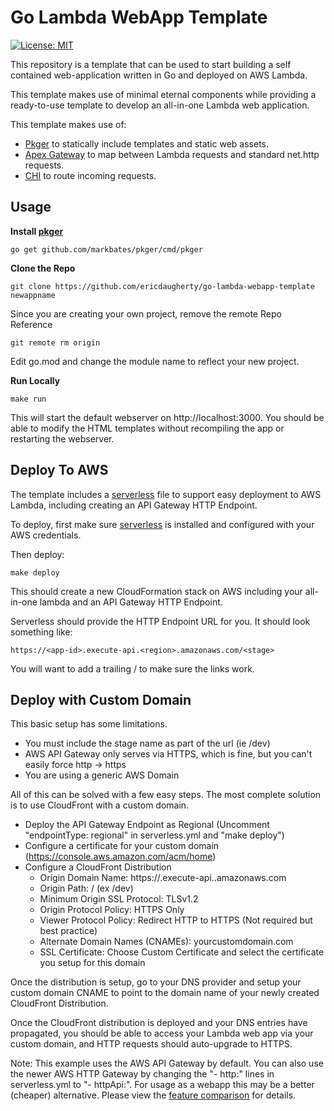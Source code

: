 # Go Lambda WebApp Template
[![License: MIT](https://img.shields.io/badge/License-MIT-yellow.svg)](./LICENSE)

This repository is a template that can be used to start building a self contained web-application written in Go and deployed on AWS Lambda.

This template makes use of minimal eternal components while providing a ready-to-use template to develop an all-in-one Lambda web application.

This template makes use of:
- [Pkger](https://github.com/markbates/pkger) to statically include templates and static web assets.
- [Apex Gateway](https://github.com/apex/gateway) to map between Lambda requests and standard net.http requests.
- [CHI](github.com/go-chi/chi) to route incoming requests.

## Usage

**Install [pkger](https://github.com/markbates/pkger)**

    go get github.com/markbates/pkger/cmd/pkger

**Clone the Repo**

    git clone https://github.com/ericdaugherty/go-lambda-webapp-template newappname

Since you are creating your own project, remove the remote Repo Reference

    git remote rm origin

Edit go.mod and change the module name to reflect your new project.

**Run Locally**

    make run

This will start the default webserver on http://localhost:3000. You should be able to modify the HTML templates without recompiling the app or restarting the webserver.

## Deploy To AWS

The template includes a [serverless](https://serverless.com/) file to support easy deployment to AWS Lambda, including creating an API Gateway HTTP Endpoint.

To deploy, first make sure [serverless](https://serverless.com/) is installed and configured with your AWS credentials.

Then deploy:

    make deploy

This should create a new CloudFormation stack on AWS including your all-in-one lambda and an API Gateway HTTP Endpoint. 

Serverless should provide the HTTP Endpoint URL for you. It should look something like:

    https://<app-id>.execute-api.<region>.amazonaws.com/<stage> 

You will want to add a trailing / to make sure the links work.

## Deploy with Custom Domain

This basic setup has some limitations.
* You must include the stage name as part of the url (ie /dev)
* AWS API Gateway only serves via HTTPS, which is fine, but you can't easily force http -> https
* You are using a generic AWS Domain

All of this can be solved with a few easy steps. The most complete solution is to use CloudFront with a custom domain.

* Deploy the API Gateway Endpoint as Regional (Uncomment "endpointType: regional" in serverless.yml and "make deploy")
* Configure a certificate for your custom domain (https://console.aws.amazon.com/acm/home)
* Configure a CloudFront Distribution
  * Origin Domain Name: https://<app-id>.execute-api.<region>.amazonaws.com
  * Origin Path: /<stage name> (ex /dev)
  * Minimum Origin SSL Protocol: TLSv1.2
  * Origin Protocol Policy: HTTPS Only
  * Viewer Protocol Policy: Redirect HTTP to HTTPS (Not required but best practice)
  * Alternate Domain Names (CNAMEs): yourcustomdomain.com
  * SSL Certificate: Choose Custom Certificate and select the certificate you setup for this domain

Once the distribution is setup, go to your DNS provider and setup your custom domain CNAME to point to the domain name of your newly created CloudFront Distribution.

Once the CloudFront distribution is deployed and your DNS entries have propagated, you should be able to access your Lambda web app via your custom domain, and HTTP requests should auto-upgrade to HTTPS.

Note: This example uses the AWS API Gateway by default. You can also use the newer AWS HTTP Gateway by changing the "- http:" lines in serverless.yml to "- httpApi:". For usage as a webapp this may be a better (cheaper) alternative. Please view the [feature comparison](https://docs.aws.amazon.com/apigateway/latest/developerguide/http-api-vs-rest.html) for details.